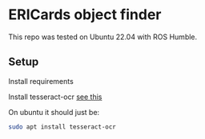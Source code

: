 # ERICards object finder

This repo was tested on Ubuntu 22.04 with ROS Humble.

## Setup
Install requirements

Install tesseract-ocr [see this](https://pyimagesearch.com/2018/09/17/opencv-ocr-and-text-recognition-with-tesseract/)

On ubuntu it should just be:
```bash
sudo apt install tesseract-ocr
```
